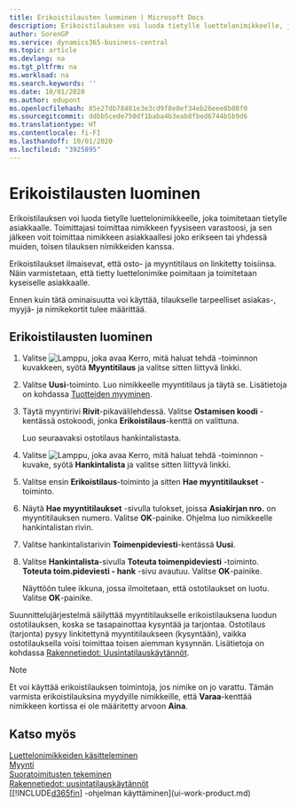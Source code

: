 ```yaml
---
title: Erikoistilausten luominen | Microsoft Docs
description: Erikoistilauksen voi luoda tietylle luettelonimikkeelle, joka toimitetaan tietylle asiakkaalle. Toimittajasi toimittaa nimikkeen fyysiseen varastoosi, ja sen jälkeen voit toimittaa nimikkeen asiakkaallesi joko erikseen tai yhdessä muiden, toisen tilauksen nimikkeiden kanssa.
author: SorenGP
ms.service: dynamics365-business-central
ms.topic: article
ms.devlang: na
ms.tgt_pltfrm: na
ms.workload: na
ms.search.keywords: ''
ms.date: 10/01/2020
ms.author: edupont
ms.openlocfilehash: 85e27db78481e3e3cd9f8e8ef34eb26eee8b08f0
ms.sourcegitcommit: ddbb5cede750df1baba4b3eab8fbed6744b5b9d6
ms.translationtype: HT
ms.contentlocale: fi-FI
ms.lasthandoff: 10/01/2020
ms.locfileid: "3925895"
---
```

# <a name="create-special-orders"></a>Erikoistilausten luominen
Erikoistilauksen voi luoda tietylle luettelonimikkeelle, joka toimitetaan tietylle asiakkaalle. Toimittajasi toimittaa nimikkeen fyysiseen varastoosi, ja sen jälkeen voit toimittaa nimikkeen asiakkaallesi joko erikseen tai yhdessä muiden, toisen tilauksen nimikkeiden kanssa.  

Erikoistilaukset ilmaisevat, että osto- ja myyntitilaus on linkitetty toisiinsa. Näin varmistetaan, että tietty luettelonimike poimitaan ja toimitetaan kyseiselle asiakkaalle.  

Ennen kuin tätä ominaisuutta voi käyttää, tilaukselle tarpeelliset asiakas-, myyjä- ja nimikekortit tulee määrittää.  

## <a name="to-create-a-special-order"></a>Erikoistilausten luominen  
1.  Valitse ![Lamppu, joka avaa Kerro, mitä haluat tehdä -toiminnon](media/ui-search/search_small.png "Kerro, mitä haluat tehdä") kuvakkeen, syötä **Myyntitilaus** ja valitse sitten liittyvä linkki.  
2. Valitse **Uusi**-toiminto. Luo nimikkeelle  myyntitilaus ja täytä se. Lisätietoja on kohdassa [Tuotteiden myyminen](sales-how-sell-products.md).
3.  Täytä myyntirivi **Rivit**-pikavälilehdessä. Valitse **Ostamisen koodi** -kentässä ostokoodi, jonka **Erikoistilaus**-kenttä on valittuna.

    Luo seuraavaksi ostotilaus hankintalistasta.  
4. Valitse ![Lamppu, joka avaa Kerro, mitä haluat tehdä -toiminnon](media/ui-search/search_small.png "Kerro, mitä haluat tehdä") -kuvake, syötä **Hankintalista** ja valitse sitten liittyvä linkki.  
5. Valitse ensin **Erikoistilaus**-toiminto ja sitten **Hae myyntitilaukset** -toiminto.  
6.  Näytä **Hae myyntitilaukset** -sivulla tulokset, joissa **Asiakirjan nro.** on myyntitilauksen numero. Valitse **OK**-painike. Ohjelma luo nimikkeelle hankintalistan rivin.  
7.  Valitse hankintalistarivin  **Toimenpideviesti**-kentässä **Uusi**.  
8.  Valitse **Hankintalista**-sivulla **Toteuta toimenpideviesti** -toiminto. **Toteuta toim.pideviesti - hank** -sivu avautuu. Valitse **OK**-painike.  

    Näyttöön tulee ikkuna, jossa ilmoitetaan, että ostotilaukset on luotu. Valitse **OK**-painike.  

Suunnittelujärjestelmä säilyttää myyntitilaukselle erikoistilauksena luodun ostotilauksen, koska se tasapainottaa kysyntää ja tarjontaa. Ostotilaus (tarjonta) pysyy linkitettynä myyntitilaukseen (kysyntään), vaikka ostotilauksella voisi toimittaa toisen aiemman kysynnän. Lisätietoja on kohdassa [Rakennetiedot: Uusintatilauskäytännöt](design-details-reservation-order-tracking-and-action-messaging.md).  

> [!NOTE]  
>  Et voi käyttää erikoistilauksen toimintoja, jos nimike on jo varattu. Tämän varmista erikoistilauksina myydyille nimikkeille, että **Varaa**-kenttää nimikkeen kortissa ei ole määritetty arvoon **Aina**.  

## <a name="see-also"></a>Katso myös  
[Luettelonimikkeiden käsitteleminen](inventory-how-work-nonstock-items.md)  
[Myynti](sales-manage-sales.md)  
[Suoratoimitusten tekeminen](sales-how-drop-shipment.md)   
[Rakennetiedot: uusintatilauskäytännöt](design-details-reservation-order-tracking-and-action-messaging.md)  
[[!INCLUDE[d365fin](includes/d365fin_md.md)] -ohjelman käyttäminen](ui-work-product.md)
